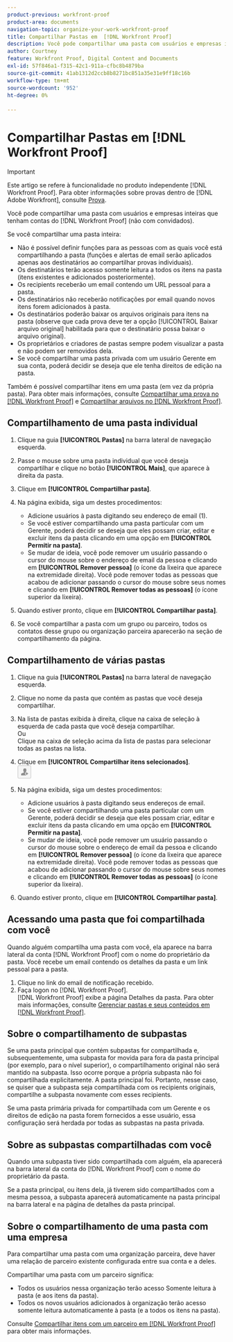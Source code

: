 ```yaml
---
product-previous: workfront-proof
product-area: documents
navigation-topic: organize-your-work-workfront-proof
title: Compartilhar Pastas em  [!DNL Workfront Proof]
description: Você pode compartilhar uma pasta com usuários e empresas inteiras que têm  [!DNL Workfront Proof]  contas (não com convidados).
author: Courtney
feature: Workfront Proof, Digital Content and Documents
exl-id: 57f846a1-f315-42c1-911a-cfbc8b4879ba
source-git-commit: 41ab1312d2ccb8b8271bc851a35e31e9ff18c16b
workflow-type: tm+mt
source-wordcount: '952'
ht-degree: 0%

---
```


# Compartilhar Pastas em [!DNL Workfront Proof]

>[!IMPORTANT]
>
>Este artigo se refere à funcionalidade no produto independente [!DNL Workfront Proof]. Para obter informações sobre provas dentro de [!DNL Adobe Workfront], consulte [Prova](../../../review-and-approve-work/proofing/proofing.md).

Você pode compartilhar uma pasta com usuários e empresas inteiras que tenham contas do [!DNL Workfront Proof] (não com convidados).

Se você compartilhar uma pasta inteira:

* Não é possível definir funções para as pessoas com as quais você está compartilhando a pasta (funções e alertas de email serão aplicados apenas aos destinatários ao compartilhar provas individuais).
* Os destinatários terão acesso somente leitura a todos os itens na pasta (itens existentes e adicionados posteriormente).
* Os recipients receberão um email contendo um URL pessoal para a pasta.
* Os destinatários não receberão notificações por email quando novos itens forem adicionados à pasta.
* Os destinatários poderão baixar os arquivos originais para itens na pasta (observe que cada prova deve ter a opção [!UICONTROL Baixar arquivo original] habilitada para que o destinatário possa baixar o arquivo original).
* Os proprietários e criadores de pastas sempre podem visualizar a pasta e não podem ser removidos dela.
* Se você compartilhar uma pasta privada com um usuário Gerente em sua conta, poderá decidir se deseja que ele tenha direitos de edição na pasta.

Também é possível compartilhar itens em uma pasta (em vez da própria pasta). Para obter mais informações, consulte [Compartilhar uma prova no [!DNL Workfront Proof]](../../../workfront-proof/wp-work-proofsfiles/share-proofs-and-files/share-proof.md) e [Compartilhar arquivos no [!DNL Workfront Proof]](../../../workfront-proof/wp-work-proofsfiles/share-proofs-and-files/share-files.md).

## Compartilhamento de uma pasta individual

1. Clique na guia **[!UICONTROL Pastas]** na barra lateral de navegação esquerda.
1. Passe o mouse sobre uma pasta individual que você deseja compartilhar e clique no botão **[!UICONTROL Mais]**, que aparece à direita da pasta.
1. Clique em **[!UICONTROL Compartilhar pasta]**.
1. Na página exibida, siga um destes procedimentos:

   * Adicione usuários à pasta digitando seu endereço de email (1).
   * Se você estiver compartilhando uma pasta particular com um Gerente, poderá decidir se deseja que eles possam criar, editar e excluir itens da pasta clicando em uma opção em **[!UICONTROL Permitir na pasta]**.
   * Se mudar de ideia, você pode remover um usuário passando o cursor do mouse sobre o endereço de email da pessoa e clicando em **[!UICONTROL Remover pessoa]** (o ícone da lixeira que aparece na extremidade direita). Você pode remover todas as pessoas que acabou de adicionar passando o cursor do mouse sobre seus nomes e clicando em **[!UICONTROL Remover todas as pessoas]** (o ícone superior da lixeira).

1. Quando estiver pronto, clique em **[!UICONTROL Compartilhar pasta]**.

1. Se você compartilhar a pasta com um grupo ou parceiro, todos os contatos desse grupo ou organização parceira aparecerão na seção de compartilhamento da página.

## Compartilhamento de várias pastas

1. Clique na guia **[!UICONTROL Pastas]** na barra lateral de navegação esquerda.
1. Clique no nome da pasta que contém as pastas que você deseja compartilhar.
1. Na lista de pastas exibida à direita, clique na caixa de seleção à esquerda de cada pasta que você deseja compartilhar.\
   Ou\
   Clique na caixa de seleção acima da lista de pastas para selecionar todas as pastas na lista.

1. Clique em **[!UICONTROL Compartilhar itens selecionados]**.\
   ![Compartilhar_botão-pequeno.png](assets/share-button-small.png)

1. Na página exibida, siga um destes procedimentos:

   * Adicione usuários à pasta digitando seus endereços de email.
   * Se você estiver compartilhando uma pasta particular com um Gerente, poderá decidir se deseja que eles possam criar, editar e excluir itens da pasta clicando em uma opção em **[!UICONTROL Permitir na pasta]**.
   * Se mudar de ideia, você pode remover um usuário passando o cursor do mouse sobre o endereço de email da pessoa e clicando em **[!UICONTROL Remover pessoa]** (o ícone da lixeira que aparece na extremidade direita). Você pode remover todas as pessoas que acabou de adicionar passando o cursor do mouse sobre seus nomes e clicando em **[!UICONTROL Remover todas as pessoas]** (o ícone superior da lixeira).

1. Quando estiver pronto, clique em **[!UICONTROL Compartilhar pasta]**.

## Acessando uma pasta que foi compartilhada com você

Quando alguém compartilha uma pasta com você, ela aparece na barra lateral da conta [!DNL Workfront Proof] com o nome do proprietário da pasta. Você recebe um email contendo os detalhes da pasta e um link pessoal para a pasta.

1. Clique no link do email de notificação recebido.
1. Faça logon no [!DNL Workfront Proof].\
     [!DNL  Workfront Proof] exibe a página Detalhes da pasta. Para obter mais informações, consulte [Gerenciar pastas e seus conteúdos em [!DNL Workfront Proof]](../../../workfront-proof/wp-work-proofsfiles/organize-your-work/manage-folders-and-contents.md).

## Sobre o compartilhamento de subpastas

Se uma pasta principal que contém subpastas for compartilhada e, subsequentemente, uma subpasta for movida para fora da pasta principal (por exemplo, para o nível superior), o compartilhamento original não será mantido na subpasta. Isso ocorre porque a própria subpasta não foi compartilhada explicitamente. A pasta principal foi. Portanto, nesse caso, se quiser que a subpasta seja compartilhada com os recipients originais, compartilhe a subpasta novamente com esses recipients.

Se uma pasta primária privada for compartilhada com um Gerente e os direitos de edição na pasta forem fornecidos a esse usuário, essa configuração será herdada por todas as subpastas na pasta privada.

## Sobre as subpastas compartilhadas com você

Quando uma subpasta tiver sido compartilhada com alguém, ela aparecerá na barra lateral da conta do [!DNL Workfront Proof] com o nome do proprietário da pasta.

Se a pasta principal, ou itens dela, já tiverem sido compartilhados com a mesma pessoa, a subpasta aparecerá automaticamente na pasta principal na barra lateral e na página de detalhes da pasta principal.

## Sobre o compartilhamento de uma pasta com uma empresa

Para compartilhar uma pasta com uma organização parceira, deve haver uma relação de parceiro existente configurada entre sua conta e a deles.

Compartilhar uma pasta com um parceiro significa:

* Todos os usuários nessa organização terão acesso Somente leitura à pasta (e aos itens da pasta).
* Todos os novos usuários adicionados à organização terão acesso somente leitura automaticamente à pasta (e a todos os itens na pasta).

Consulte [Compartilhar itens com um parceiro em [!DNL Workfront Proof]](../../../workfront-proof/wp-acct-admin/partner-accounts/share-items-partner-in-wp.md) para obter mais informações.
